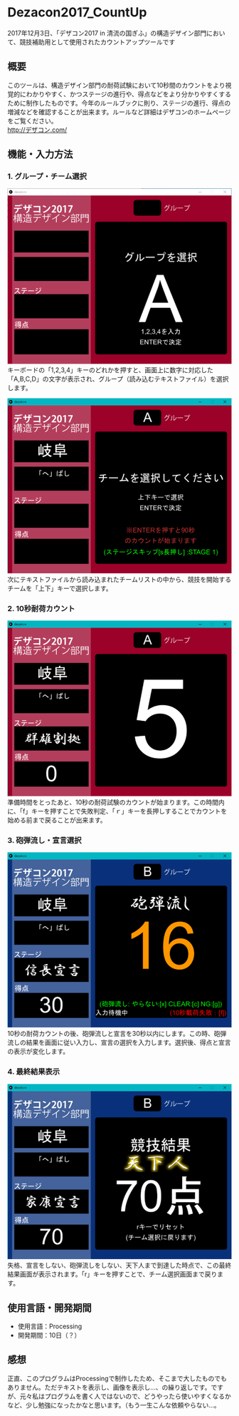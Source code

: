 # Dezacon2017_CountUp
2017年12月3日、「デザコン2017 in 清流の国ぎふ」の構造デザイン部門において、競技補助用として使用されたカウントアップツールです  

## 概要
このツールは、構造デザイン部門の耐荷試験において10秒間のカウントをより視覚的にわかりやすく、かつステージの進行や、得点などをより分かりやすくするために制作したものです。今年のルールブックに則り、ステージの進行、得点の増減などを確認することが出来ます。ルールなど詳細はデザコンのホームページをご覧ください。  
http://デザコン.com/  
  
## 機能・入力方法
### 1. グループ・チーム選択
![Screenshot_1](./screenshot/1.PNG)  
キーボードの「1,2,3,4」キーのどれかを押すと、画面上に数字に対応した「A,B,C,D」の文字が表示され、グループ（読み込むテキストファイル）を選択します。    
  
![Screenshot_2](./screenshot/2.PNG)  
次にテキストファイルから読み込まれたチームリストの中から、競技を開始するチームを「上下」キーで選択します。  
  
### 2. 10秒耐荷カウント
![Screenshot_3](./screenshot/3.PNG)  
準備時間をとったあと、10秒の耐荷試験のカウントが始まります。この時間内に、「f」キーを押すことで失敗判定、「ｒ」キーを長押しすることでカウントを始める前まで戻ることが出来ます。  

### 3. 砲弾流し・宣言選択
![Screenshot_4](./screenshot/4.PNG)  
10秒の耐荷カウントの後、砲弾流しと宣言を30秒以内にします。この時、砲弾流しの結果を画面に従い入力し、宣言の選択を入力します。選択後、得点と宣言の表示が変化します。  

### 4. 最終結果表示
![Screenshot_5](./screenshot/5.PNG)  
失格、宣言をしない、砲弾流しをしない、天下人まで到達した時点で、この最終結果画面が表示されます。「r」キーを押すことで、チーム選択画面まで戻ります。  

## 使用言語・開発期間
- 使用言語：Processing  
- 開発期間：10日（？）

## 感想
正直、このプログラムはProcessingで制作したため、そこまで大したものでもありません。ただテキストを表示し、画像を表示し...、の繰り返しです。ですが、元々私はプログラムを書く人ではないので、どうやったら使いやすくなるかなど、少し勉強になったかなと思います。（もう一生こんな依頼やらない...。


